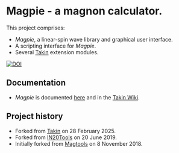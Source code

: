 # Magpie - a magnon calculator.
This project comprises:
  - *Magpie*, a linear-spin wave library and graphical user interface.
  - A scripting interface for *Magpie*.
  - Several [Takin](https://github.com/ILLGrenoble/takin) extension modules.

[![DOI](https://zenodo.org/badge/DOI/10.5281/zenodo.16180814.svg)](https://doi.org/10.5281/zenodo.16180814)


## Documentation
- *Magpie* is documented [here](https://github.com/ILLGrenoble/magpie/wiki) and in the [Takin Wiki](https://github.com/ILLGrenoble/takin/wiki).


## Project history
  - Forked from [Takin](https://github.com/ILLGrenoble/takin) on 28 February 2025.
  - Forked from [IN20Tools](https://code.ill.fr/tweber/in20tools) on 20 June 2019.
  - Initially forked from [Magtools](https://github.com/t-weber/magtools) on 8 November 2018.
